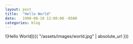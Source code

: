 ```yaml
---
layout: post
title:  "Hello World"
date:   1990-08-10 12:00:00 -0500
categories: blog
---
```

![Hello World]({{ "/assets/images/world.jpg" | absolute_url }})
